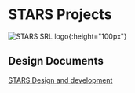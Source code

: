 # STARS Projects

![STARS SRL logo](https://github.com/user-attachments/assets/6b4e92a2-08b5-4639-b39c-2a296cdde997){:height="100px"}


## Design Documents

[STARS Design and development](https://docs.google.com/document/d/1V2KIkWhvk892SvjXlN-oKN0gHA3s-D6MjIPILTwJqhk)

